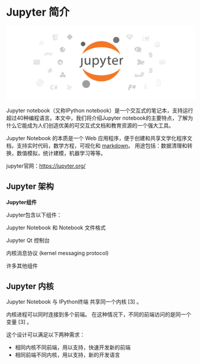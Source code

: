 # Jupyter 简介



![Jupyter-Logo](./images/logo.png)

Jupyter notebook（又称IPython notebook）是一个交互式的笔记本，支持运行超过40种编程语言。本文中，我们将介绍Jupyter notebook的主要特点，了解为什么它能成为人们创造优美的可交互式文档和教育资源的一个强大工具。

Jupyter Notebook 的本质是一个 Web 应用程序，便于创建和共享文学化程序文档，支持实时代码，数学方程，可视化和 [markdown](./markdown.html)。 用途包括：数据清理和转换，数值模拟，统计建模，机器学习等等。

jupyter官网：https://jupyter.org/

## Jupyter 架构

**Jupyter组件**

Jupyter包含以下组件：

Jupyter Notebook 和 Notebook 文件格式

Jupyter Qt 控制台

内核消息协议 (kernel messaging protocol)

许多其他组件

## Jupyter 内核

Jupyter Notebook 与 IPython终端 共享同一个内核 [3] 。

内核进程可以同时连接到多个前端。 在这种情况下，不同的前端访问的是同一个变量 [3] 。

这个设计可以满足以下两种需求：

- 相同内核不同前端，用以支持，快速开发新的前端
- 相同前端不同内核，用以支持，新的开发语言